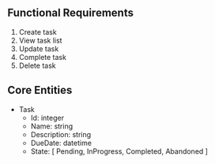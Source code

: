 ## Functional Requirements

1. Create task
1. View task list
1. Update task
1. Complete task
1. Delete task

## Core Entities

- Task
  - Id: integer
  - Name: string
  - Description: string
  - DueDate: datetime
  - State: [ Pending, InProgress, Completed, Abandoned ]
